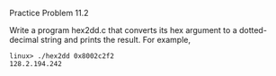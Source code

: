 Practice Problem 11.2

Write a program hex2dd.c that converts its hex argument to a dotted-decimal string and prints the result. For example,

```
linux> ./hex2dd 0x8002c2f2
128.2.194.242
```